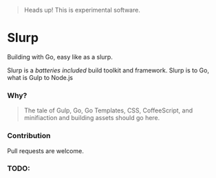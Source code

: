 > Heads up! This is experimental software.

# Slurp 
Building with Go, easy like as a slurp.


Slurp is a _batteries included_ build toolkit and framework. 
Slurp is to Go, what is Gulp to Node.js


### Why?

> The tale of Gulp, Go, Go Templates, CSS, CoffeeScript, and minifiaction and building assets should go here.



### Contribution

Pull requests are welcome.


### TODO:
